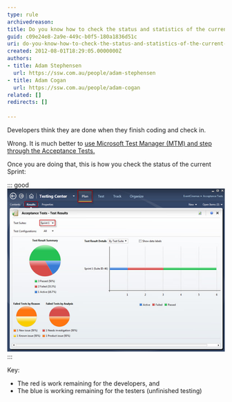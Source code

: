 ```yaml
---
type: rule
archivedreason: 
title: Do you know how to check the status and statistics of the current Sprint?
guid: c09e24e8-2a9e-449c-b0f5-180a1836d51c
uri: do-you-know-how-to-check-the-status-and-statistics-of-the-current-sprint
created: 2012-08-01T18:29:05.0000000Z
authors:
- title: Adam Stephensen
  url: https://ssw.com.au/people/adam-stephensen
- title: Adam Cogan
  url: https://ssw.com.au/people/adam-cogan
related: []
redirects: []

---
```


Developers think they are done when they finish coding and check in.

Wrong. It is much better to [use Microsoft Test Manager (MTM) and step through the Acceptance Tests.](/Pages/Do-You-Run-Acceptance-Tests.aspx)

Once you are doing that, this is how you check the status of the current Sprint:

<!--endintro-->

::: good  
![Figure: Good example - This Sprint currently has 2 'Failed' tests (red), and 1 'Active' test (blue). (This 'Results' view is new in MTM 2012)](check-sprint-status.jpg)  
:::  

Key:

* The red is work remaining for the developers, and
* The blue is working remaining for the testers (unfinished testing)
